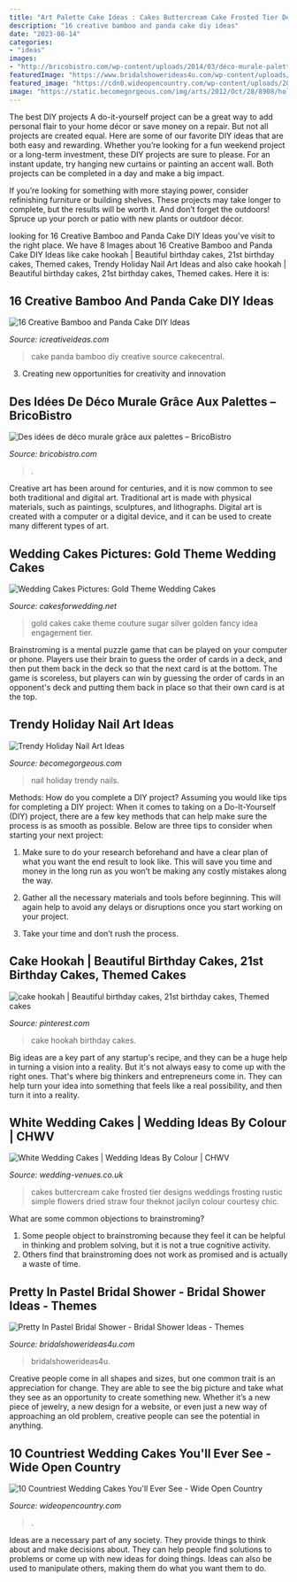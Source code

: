 ```yaml
---
title: "Art Palette Cake Ideas : Cakes Buttercream Cake Frosted Tier Designs Weddings Frosting Rustic Simple Flowers Dried Straw Four Theknot Jacilyn Colour Courtesy Chic"
description: "16 creative bamboo and panda cake diy ideas"
date: "2023-08-14"
categories:
- "ideas"
images:
- "http://bricobistro.com/wp-content/uploads/2014/03/déco-murale-palette-12.jpg"
featuredImage: "https://www.bridalshowerideas4u.com/wp-content/uploads/2016/11/Pretty-In-Pastel-Bridal-Shower-Cupcakes.jpeg"
featured_image: "https://cdn0.wideopencountry.com/wp-content/uploads/2015/03/hankerchief406b495b84416d937596bd02cbd6435f.jpg"
image: "https://static.becomegorgeous.com/img/arts/2012/Oct/28/8908/holiday_season_nail_art__13.jpg"
---
```



The best DIY projects
A do-it-yourself project can be a great way to add personal flair to your home décor or save money on a repair. But not all projects are created equal. Here are some of our favorite DIY ideas that are both easy and rewarding.
Whether you’re looking for a fun weekend project or a long-term investment, these DIY projects are sure to please. For an instant update, try hanging new curtains or painting an accent wall. Both projects can be completed in a day and make a big impact.

If you’re looking for something with more staying power, consider refinishing furniture or building shelves. These projects may take longer to complete, but the results will be worth it. And don’t forget the outdoors! Spruce up your porch or patio with new plants or outdoor décor.

	

		
looking for 16 Creative Bamboo and Panda Cake DIY Ideas you've visit to the right place. We have 8 Images about 16 Creative Bamboo and Panda Cake DIY Ideas like cake hookah | Beautiful birthday cakes, 21st birthday cakes, Themed cakes, Trendy Holiday Nail Art Ideas and also cake hookah | Beautiful birthday cakes, 21st birthday cakes, Themed cakes. Here it is:
		
    
## 16 Creative Bamboo And Panda Cake DIY Ideas

<img loading=lazy src="https://www.icreativeideas.com/wp-content/uploads/2014/06/panda-cake-11.jpeg" onerror="this.onerror=null;this.src='https://tse1.mm.bing.net/th?id=OIP.jY2C40gLEk-mCM4AvcmdbAHaJ7&amp;pid=15.1';" alt="16 Creative Bamboo and Panda Cake DIY Ideas">

_Source: icreativeideas.com_

>cake panda bamboo diy creative source cakecentral. 

	

3. Creating new opportunities for creativity and innovation 

    
## Des Idées De Déco Murale Grâce Aux Palettes – BricoBistro

<img loading=lazy src="http://bricobistro.com/wp-content/uploads/2014/03/déco-murale-palette-12.jpg" onerror="this.onerror=null;this.src='https://tse3.mm.bing.net/th?id=OIP.e84vu8jR0NRb-nMPZqlBcwHaJ3&amp;pid=15.1';" alt="Des idées de déco murale grâce aux palettes – BricoBistro">

_Source: bricobistro.com_

>. 

	

Creative art has been around for centuries, and it is now common to see both traditional and digital art. Traditional art is made with physical materials, such as paintings, sculptures, and lithographs. Digital art is created with a computer or a digital device, and it can be used to create many different types of art.

    
## Wedding Cakes Pictures: Gold Theme Wedding Cakes

<img loading=lazy src="http://2.bp.blogspot.com/-5yBL-cIujbk/T8glfyF8ElI/AAAAAAAAG70/8AyPJ6nYOvk/s1600/gold-wedding-cake-idea.jpg" onerror="this.onerror=null;this.src='https://tse4.mm.bing.net/th?id=OIP.L7Sm3mMJa2zAmxcNAxdhMwAAAA&amp;pid=15.1';" alt="Wedding Cakes Pictures: Gold Theme Wedding Cakes">

_Source: cakesforwedding.net_

>gold cakes cake theme couture sugar silver golden fancy idea engagement tier. 

	

Brainstroming is a mental puzzle game that can be played on your computer or phone. Players use their brain to guess the order of cards in a deck, and then put them back in the deck so that the next card is at the bottom. The game is scoreless, but players can win by guessing the order of cards in an opponent's deck and putting them back in place so that their own card is at the top.

    
## Trendy Holiday Nail Art Ideas

<img loading=lazy src="https://static.becomegorgeous.com/img/arts/2012/Oct/28/8908/holiday_season_nail_art__13.jpg" onerror="this.onerror=null;this.src='https://tse3.mm.bing.net/th?id=OIP.tFt0QhRBfYgUoZeRytfgDAHaJ9&amp;pid=15.1';" alt="Trendy Holiday Nail Art Ideas">

_Source: becomegorgeous.com_

>nail holiday trendy nails. 

	

Methods: How do you complete a DIY project?
Assuming you would like tips for completing a DIY project: 
When it comes to taking on a Do-It-Yourself (DIY) project, there are a few key methods that can help make sure the process is as smooth as possible. Below are three tips to consider when starting your next project:

1. Make sure to do your research beforehand and have a clear plan of what you want the end result to look like. This will save you time and money in the long run as you won’t be making any costly mistakes along the way.

2. Gather all the necessary materials and tools before beginning. This will again help to avoid any delays or disruptions once you start working on your project.

3. Take your time and don’t rush the process.

    
## Cake Hookah | Beautiful Birthday Cakes, 21st Birthday Cakes, Themed Cakes

<img loading=lazy src="https://i.pinimg.com/736x/39/05/ed/3905ede3a34c489c54ab7810b6fa2299.jpg" onerror="this.onerror=null;this.src='https://tse4.mm.bing.net/th?id=OIP.H1e6wXBFplLnqoU6cJ2oTwHaLH&amp;pid=15.1';" alt="cake hookah | Beautiful birthday cakes, 21st birthday cakes, Themed cakes">

_Source: pinterest.com_

>cake hookah birthday cakes. 

	

Big ideas are a key part of any startup's recipe, and they can be a huge help in turning a vision into a reality. But it's not always easy to come up with the right ones. That's where big thinkers and entrepreneurs come in. They can help turn your idea into something that feels like a real possibility, and then turn it into a reality.

    
## White Wedding Cakes | Wedding Ideas By Colour | CHWV

<img loading=lazy src="https://www.wedding-venues.co.uk/sites/default/files/white-wedding-cakes-JacilynM.jpg" onerror="this.onerror=null;this.src='https://tse2.mm.bing.net/th?id=OIP.W46YhuTYZB7aXyFk_i5ipwHaLG&amp;pid=15.1';" alt="White Wedding Cakes | Wedding Ideas By Colour | CHWV">

_Source: wedding-venues.co.uk_

>cakes buttercream cake frosted tier designs weddings frosting rustic simple flowers dried straw four theknot jacilyn colour courtesy chic. 

	

What are some common objections to brainstroming?
1. Some people object to brainstroming because they feel it can be helpful in thinking and problem solving, but it is not a true cognitive activity.
2. Others find that brainstroming does not work as promised and is actually a waste of time.

    
## Pretty In Pastel Bridal Shower - Bridal Shower Ideas - Themes

<img loading=lazy src="https://www.bridalshowerideas4u.com/wp-content/uploads/2016/11/Pretty-In-Pastel-Bridal-Shower-Cupcakes.jpeg" onerror="this.onerror=null;this.src='https://tse1.mm.bing.net/th?id=OIP.QiVghHcUKI9eU4kKPU0NCAHaJ4&amp;pid=15.1';" alt="Pretty In Pastel Bridal Shower - Bridal Shower Ideas - Themes">

_Source: bridalshowerideas4u.com_

>bridalshowerideas4u. 

	

Creative people come in all shapes and sizes, but one common trait is an appreciation for change. They are able to see the big picture and take what they see as an opportunity to create something new. Whether it’s a new piece of jewelry, a new design for a website, or even just a new way of approaching an old problem, creative people can see the potential in anything.

    
## 10 Countriest Wedding Cakes You&#039;ll Ever See - Wide Open Country

<img loading=lazy src="https://cdn0.wideopencountry.com/wp-content/uploads/2015/03/hankerchief406b495b84416d937596bd02cbd6435f.jpg" onerror="this.onerror=null;this.src='https://tse3.mm.bing.net/th?id=OIP.O1jt9cA7orIRab81VdW-iwHaOc&amp;pid=15.1';" alt="10 Countriest Wedding Cakes You&#039;ll Ever See - Wide Open Country">

_Source: wideopencountry.com_

>. 

	

Ideas are a necessary part of any society. They provide things to think about and make decisions about. They can help people find solutions to problems or come up with new ideas for doing things. Ideas can also be used to manipulate others, making them do what you want them to do.

